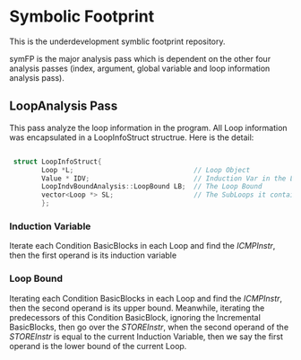 # Symbolic Footprint

This is the underdevelopment symblic footprint repository. 

symFP is the major analysis pass which is dependent on the other four analysis passes (index, argument, global variable and loop information analysis pass).

## LoopAnalysis Pass
This pass analyze the loop information in the program. All Loop information was encapsulated in a LoopInfoStruct structrue.
Here is the detail:
```C++

 struct LoopInfoStruct{
        Loop *L;                              // Loop Object  
        Value * IDV;                          // Induction Var in the Loop
        LoopIndvBoundAnalysis::LoopBound LB;  // The Loop Bound
        vector<Loop *> SL;                    // The SubLoops it contains
        };
```
### Induction Variable
Iterate each Condition BasicBlocks in each Loop and find the <i>ICMPInstr</i>, then the first operand is its induction variable

### Loop Bound
Iterating each Condition BasicBlocks in each Loop and find the <i>ICMPInstr</i>, then the second operand is its upper bound. Meanwhile, iterating the predecessors of this Condition BasicBlock, ignoring the Incremental BasicBlocks, then go over the <i>STOREInstr</i>, when the second operand of the <i>STOREInstr</i> is equal to the current Induction Variable, then we say the first operand is the lower bound of the current Loop.




